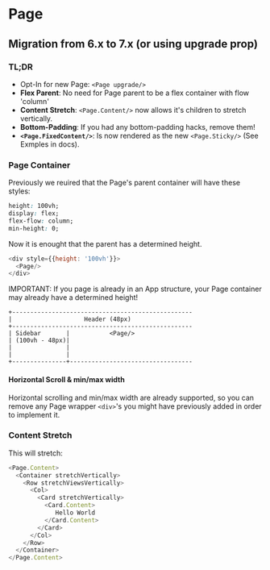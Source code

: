 # Page

## Migration from 6.x to 7.x (or using upgrade prop)

### TL;DR

- Opt-In for new Page: `<Page upgrade/>`
- **Flex Parent**: No need for Page parent to be a flex container with flow 'column'
- **Content Stretch**: `<Page.Content/>` now allows it's children to stretch vertically.
- **Bottom-Padding**: If you had any bottom-padding hacks, remove them!
- **`<Page.FixedContent/>`**: Is now rendered as the new `<Page.Sticky/>` (See Exmples in docs).

### Page Container

Previously we reuired that the Page's parent container will have these styles:

```css
height: 100vh;
display: flex;
flex-flow: column;
min-height: 0;
```

Now it is enought that the parent has a determined height.

```js
<div style={{height: '100vh'}}>
  <Page/>
</div>
```

IMPORTANT: If you page is already in an App structure, your Page container may already have a determined height!

```raw
+--------------------------------------------------
|                    Header (48px)
+--------------------------------------------------
| Sidebar       |           <Page/>
| (100vh - 48px)|
|               |
|               |
+---------------+----------------------------------
```

#### Horizontal Scroll & min/max width

Horizontal scrolling and min/max width are already supported,
so you can remove any Page wrapper `<div>`'s you might have previously added in order to implement it.

### Content Stretch

This will stretch:

```js
<Page.Content>
  <Container stretchVertically>
    <Row stretchViewsVertically>
      <Col>
        <Card stretchVertically>
          <Card.Content>
             Hello World
          </Card.Content>
        </Card>
      </Col>
    </Row>
  </Container>
</Page.Content>
```

